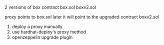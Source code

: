 2 versions of box contract box.sol boxv2.sol

proxy points to box.sol
later it will point to the upgraded contract boxv2.sol

1. deploy a proxy manually
2. use hardhat-deploy's proxy method
3. openzeppelin upgrade plugin